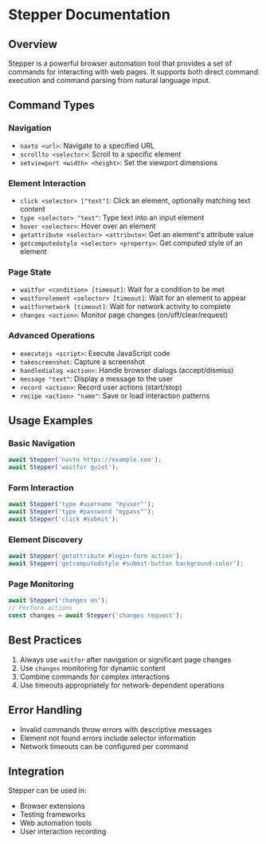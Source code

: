 # Stepper Documentation

## Overview
Stepper is a powerful browser automation tool that provides a set of commands for interacting with web pages. It supports both direct command execution and command parsing from natural language input.

## Command Types

### Navigation
- `navto <url>`: Navigate to a specified URL
- `scrollto <selector>`: Scroll to a specific element
- `setviewport <width> <height>`: Set the viewport dimensions

### Element Interaction
- `click <selector> ["text"]`: Click an element, optionally matching text content
- `type <selector> "text"`: Type text into an input element
- `hover <selector>`: Hover over an element
- `getattribute <selector> <attribute>`: Get an element's attribute value
- `getcomputedstyle <selector> <property>`: Get computed style of an element

### Page State
- `waitfor <condition> [timeout]`: Wait for a condition to be met
- `waitforelement <selector> [timeout]`: Wait for an element to appear
- `waitfornetwork [timeout]`: Wait for network activity to complete
- `changes <action>`: Monitor page changes (on/off/clear/request)

### Advanced Operations
- `executejs <script>`: Execute JavaScript code
- `takescreenshot`: Capture a screenshot
- `handledialog <action>`: Handle browser dialogs (accept/dismiss)
- `message "text"`: Display a message to the user
- `record <action>`: Record user actions (start/stop)
- `recipe <action> "name"`: Save or load interaction patterns

## Usage Examples

### Basic Navigation
```typescript
await Stepper('navto https://example.com');
await Stepper('waitfor quiet');
```

### Form Interaction
```typescript
await Stepper('type #username "myuser"');
await Stepper('type #password "mypass"');
await Stepper('click #submit');
```

### Element Discovery
```typescript
await Stepper('getattribute #login-form action');
await Stepper('getcomputedstyle #submit-button background-color');
```

### Page Monitoring
```typescript
await Stepper('changes on');
// Perform actions
const changes = await Stepper('changes request');
```

## Best Practices
1. Always use `waitfor` after navigation or significant page changes
2. Use `changes` monitoring for dynamic content
3. Combine commands for complex interactions
4. Use timeouts appropriately for network-dependent operations

## Error Handling
- Invalid commands throw errors with descriptive messages
- Element not found errors include selector information
- Network timeouts can be configured per command

## Integration
Stepper can be used in:
- Browser extensions
- Testing frameworks
- Web automation tools
- User interaction recording 